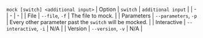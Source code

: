 `mock [switch] <additional input>`
| Option      | `switch`              | `additional input` |
| -           | -                     | -                  |
| File        | `--file`, `-f`        | The file to mock.  |
| Parameters  | `--parameters`, `-p`  | Every other parameter past the `switch` will be mocked. |
| Interactive | `--interactive`, `-i` | N/A |
| Version     | `--version`, `-v`     | N/A |

